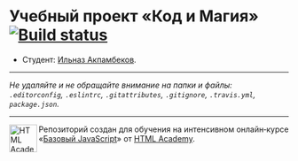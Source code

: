 # Учебный проект «Код и Магия» [![Build status][travis-image]][travis-url]

* Студент: [Ильназ Акпамбеков](https://up.htmlacademy.ru/javascript/10/user/248725).

---

_Не удаляйте и не обращайте внимание на папки и файлы:_<br>
_`.editorconfig`, `.eslintrc`, `.gitattributes`, `.gitignore`, `.travis.yml`, `package.json`._

---

<a href="https://htmlacademy.ru/intensive/javascript"><img align="left" width="50" height="50" title="HTML Academy" src="https://up.htmlacademy.ru/static/img/intensive/javascript/logo-for-github.svg"></a>

Репозиторий создан для обучения на интенсивном онлайн‑курсе «[Базовый JavaScript](https://htmlacademy.ru/intensive/javascript)» от [HTML Academy](https://htmlacademy.ru).

[travis-image]: https://travis-ci.org/htmlacademy-javascript/248725-code-and-magick.svg?branch=master
[travis-url]: https://travis-ci.org/htmlacademy-javascript/248725-code-and-magick
